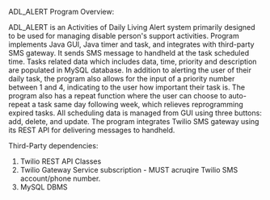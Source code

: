 ADL_ALERT Program Overview:

ADL_ALERT is an Activities of Daily Living Alert system primarily designed to
be used for managing disable person's support activities. Program implements Java GUI,
Java timer and task, and integrates with third-party SMS gateway. It sends SMS message
to handheld at the task scheduled time. Tasks related data which includes data, time,
priority and description are populated in MySQL database. In addition to alerting the user
of their daily task, the program also allows for the input of a priority number between
1 and 4, indicating to the user how important their task is. The program also has a repeat
function where the user can choose to auto-repeat a task same day following week, which
relieves reprogramming expired tasks. All scheduling data is managed from GUI using three
buttons: add, delete, and update. The program integrates Twilio SMS gateway using its
REST API for delivering messages to handheld.

Third-Party dependencies:
1. Twilio REST API Classes
2. Twilio Gateway Service subscription - MUST acruqire Twilio SMS account/phone number.
3. MySQL DBMS
